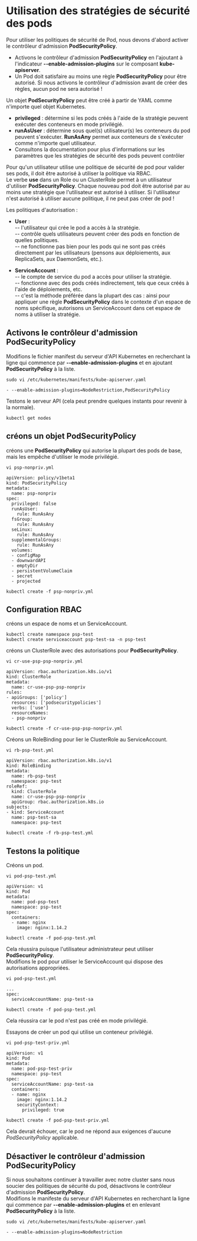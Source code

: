 # Utilisation des stratégies de sécurité des pods

Pour utiliser les politiques de sécurité de Pod, nous devons d'abord activer le contrôleur d'admission **PodSecurityPolicy**.

- Activons le contrôleur d'admission **PodSecurityPolicy** en l'ajoutant à l'indicateur **--enable-admission-plugins** sur le composant **kube-apiserver**.
- Un Pod doit satisfaire au moins une règle **PodSecurityPolicy** pour être autorisé. Si nous activons le contrôleur d'admission avant de créer des règles, aucun pod ne sera autorisé !<br>

Un objet **PodSecurityPolicy** peut être créé à partir de YAML comme n'importe quel objet Kubernetes.

- **privileged** : détermine si les pods créés à l'aide de la stratégie peuvent exécuter des conteneurs en mode privilégié.
- **runAsUser** : détermine sous quel(s) utilisateur(s) les conteneurs du pod peuvent s'exécuter. **RunAsAny** permet aux conteneurs de s'exécuter comme n'importe quel utilisateur.
- Consultons la documentation pour plus d'informations sur les paramètres que les stratégies de sécurité des pods peuvent contrôler <br>

Pour qu'un utilisateur utilise une politique de sécurité de pod pour valider ses pods, il doit être autorisé à utiliser la politique via RBAC.<br>
Le verbe **use** dans un Role ou un ClusterRole permet à un utilisateur d'utiliser **PodSecurityPolicy**.
Chaque nouveau pod doit être autorisé par au moins une stratégie que l'utilisateur est autorisé à utiliser. Si l'utilisateur n'est autorisé à utiliser aucune politique, il ne peut pas créer de pod !<br>

Les politiques d'autorisation :
- **User** : <br>
-- l'utilisateur qui crée le pod a accès à la stratégie. <br>
-- contrôle quels utilisateurs peuvent créer des pods en fonction de quelles politiques. <br>
-- ne fonctionne pas bien pour les pods qui ne sont pas créés directement par les utilisateurs (pensons aux déploiements, aux ReplicaSets, aux DaemonSets, etc.).<br>

- **ServiceAccount** : <br>
-- le compte de service du pod a accès pour utiliser la stratégie. <br>
-- fonctionne avec des pods créés indirectement, tels que ceux créés à l'aide de déploiements, etc. <br>
-- c'est la méthode préférée dans la plupart des cas : ainsi pour appliquer une règle **PodSecurityPolicy** dans le contexte d'un espace de noms spécifique, autorisons un ServiceAccount dans cet espace de noms à utiliser la stratégie.<br>

## Activons le contrôleur d'admission PodSecurityPolicy

Modifions le fichier manifest du serveur d'API Kubernetes en recherchant la ligne qui commence par **--enable-admission-plugins** et en ajoutant **PodSecurityPolicy** à la liste.

```
sudo vi /etc/kubernetes/manifests/kube-apiserver.yaml
```

```
- --enable-admission-plugins=NodeRestriction,PodSecurityPolicy
```

Testons le serveur API (cela peut prendre quelques instants pour revenir à la normale).

```
kubectl get nodes
```

## créons un objet PodSecurityPolicy

créons une **PodSecurityPolicy** qui autorise la plupart des pods de base, mais les empêche d'utiliser le mode privilégié.

```
vi psp-nonpriv.yml
```

```
apiVersion: policy/v1beta1
kind: PodSecurityPolicy
metadata:
  name: psp-nonpriv
spec:
  privileged: false
  runAsUser:
    rule: RunAsAny
  fsGroup:
    rule: RunAsAny
  seLinux:
    rule: RunAsAny
  supplementalGroups:
    rule: RunAsAny
  volumes:
  - configMap
  - downwardAPI
  - emptyDir
  - persistentVolumeClaim
  - secret
  - projected
```

```
kubectl create -f psp-nonpriv.yml
```

## Configuration RBAC

créons un espace de noms et un ServiceAccount.

```
kubectl create namespace psp-test
kubectl create serviceaccount psp-test-sa -n psp-test
```

créons un ClusterRole avec des autorisations pour **PodSecurityPolicy**.

```
vi cr-use-psp-psp-nonpriv.yml
```

```
apiVersion: rbac.authorization.k8s.io/v1
kind: ClusterRole
metadata:
  name: cr-use-psp-psp-nonpriv
rules:
- apiGroups: ['policy']
  resources: ['podsecuritypolicies']
  verbs: ['use']
  resourceNames:
  - psp-nonpriv
```

```
kubectl create -f cr-use-psp-psp-nonpriv.yml
```

Créons un RoleBinding pour lier le ClusterRole au ServiceAccount.

```
vi rb-psp-test.yml
```

```
apiVersion: rbac.authorization.k8s.io/v1
kind: RoleBinding
metadata:
  name: rb-psp-test
  namespace: psp-test
roleRef:
  kind: ClusterRole
  name: cr-use-psp-psp-nonpriv
  apiGroup: rbac.authorization.k8s.io
subjects:
- kind: ServiceAccount
  name: psp-test-sa
  namespace: psp-test
```

```
kubectl create -f rb-psp-test.yml
```

## Testons la politique

Créons un pod.

```
vi pod-psp-test.yml
```

```
apiVersion: v1
kind: Pod
metadata:
  name: pod-psp-test
  namespace: psp-test
spec:
  containers:
  - name: nginx
    image: nginx:1.14.2
```

```
kubectl create -f pod-psp-test.yml
```

Cela réussira puisque l'utilisateur administrateur peut utiliser **PodSecurityPolicy**.<br>
Modifions le pod pour utiliser le ServiceAccount qui dispose des autorisations appropriées.

```
vi pod-psp-test.yml
```

```
...
spec:
  serviceAccountName: psp-test-sa
```

```
kubectl create -f pod-psp-test.yml
```

Cela réussira car le pod n'est pas créé en mode privilégié.<br>

Essayons de créer un pod qui utilise un conteneur privilégié.

```
vi pod-psp-test-priv.yml
```

```
apiVersion: v1
kind: Pod
metadata:
  name: pod-psp-test-priv
  namespace: psp-test
spec:
  serviceAccountName: psp-test-sa
  containers:
  - name: nginx
    image: nginx:1.14.2
    securityContext:
      privileged: true
```

```
kubectl create -f pod-psp-test-priv.yml
```

Cela devrait échouer, car le pod ne répond aux exigences d'aucune *PodSecurityPolicy* applicable.

## Désactiver le contrôleur d'admission PodSecurityPolicy

Si nous souhaitons continuer à travailler avec notre cluster sans nous soucier des politiques de sécurité du pod, désactivons le contrôleur d'admission **PodSecurityPolicy**.
<br>
Modifions le manifeste du serveur d'API Kubernetes en recherchant la ligne qui commence par **--enable-admission-plugins** et en enlevant **PodSecurityPolicy** à la liste.

```
sudo vi /etc/kubernetes/manifests/kube-apiserver.yaml
```

```
- --enable-admission-plugins=NodeRestriction
```
